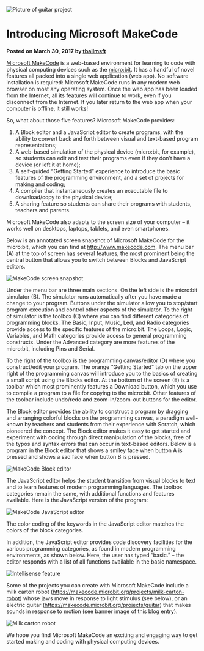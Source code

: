 ![Picture of guitar project](/static/blog/makecode-overview/guitar.jpg)

# Introducing Microsoft MakeCode

**Posted on March 30, 2017 by [tballmsft](https://github.com/tballmsft)**

[Microsoft MakeCode](http://www.makecode.com) is a web-based environment for learning to code with physical computing devices such as the [micro:bit](http://www.microbit.org). It has a handful of novel features all packed into a single web application (web app). No software installation is required: Microsoft MakeCode runs in any modern web browser on most any operating system. Once the web app has been loaded from the Internet, all its features will continue to work, even if you disconnect from the Internet. If you later return to the web app when your computer is offline, it still works!

So, what about those five features? Microsoft MakeCode provides:
1.	A Block editor and a JavaScript editor to create programs, with the ability to convert back and forth between visual and text-based program representations;
2.	A web-based simulation of the physical device (micro:bit, for example), so students can edit and test their programs even if they don’t have a device (or left it at home);
3.	A self-guided “Getting Started” experience to introduce the basic features of the programming environment, and a set of projects for making and coding;
4.	A compiler that instantaneously creates an executable file to download/copy to the physical device;
5.	A sharing feature so students can share their programs with students, teachers and parents.

Microsoft MakeCode also adapts to the screen size of your computer – it works well on desktops, laptops, tablets, and even smartphones.

Below is an annotated screen snapshot of Microsoft MakeCode for the micro:bit, which you can find at http://www.makecode.com.  The menu bar (A) at the top of screen has several features, the most prominent being the central button that allows you to switch between Blocks and JavaScript editors.  

![MakeCode screen snapshot](/static/blog/makecode-overview/annotatedMakeCode.jpg)

Under the menu bar are three main sections. On the left side is the micro:bit simulator (B). The simulator runs automatically after you have made a change to your program. Buttons under the simulator allow you to stop/start program execution and control other aspects of the simulator. To the right of simulator is the toolbox (C) where you can find different categories of programming blocks.  The Basic, Input, Music, Led, and Radio categories provide access to the specific features of the micro:bit. The Loops, Logic, Variables, and Math categories provide access to general programming constructs.   Under the Advanced category are more features of the micro:bit, including Pins and Serial.

To the right of the toolbox is the programming canvas/editor (D) where you construct/edit your program.  The orange “Getting Started” tab on the upper right of the programming canvas will introduce you to the basics of creating a small script using the Blocks editor. At the bottom of the screen (E) is a toolbar which most prominently features a Download button, which you use to compile a program to a file for copying to the micro:bit. Other features of the toolbar include undo/redo and zoom-in/zoom-out buttons for the editor.

The Block editor provides the ability to construct a program by dragging and arranging colorful blocks on the programming canvas, a paradigm well-known by teachers and students from their experience with Scratch, which pioneered the concept. The Block editor makes it easy to get started and experiment with coding through direct manipulation of the blocks, free of the typos and syntax errors that can occur in text-based editors.   Below is a program in the Block editor that shows a smiley face when button A is pressed and shows a sad face when button B is pressed. 

![MakeCode Block editor](/static/blog/makecode-overview/blockEditor.jpg)

The JavaScript editor helps the student transition from visual blocks to text and to learn features of modern programming languages.  The toolbox categories remain the same, with additional functions and features available. Here is the JavaScript version of the program:

![MakeCode JavaScript editor](/static/blog/makecode-overview/javascriptEditor.jpg)

The color coding of the keywords in the JavaScript editor matches the colors of the block categories. 

In addition, the JavaScript editor provides code discovery facilities for the various programming categories, as found in modern programming environments, as shown below.  Here, the user has typed “basic.” – the editor responds with a list of all functions available in the basic namespace. 

![Intellisense feature](/static/blog/makecode-overview/intellisenseEditor.jpg)

Some of the projects you can create with Microsoft MakeCode include a milk carton robot (https://makecode.microbit.org/projects/milk-carton-robot) whose jaws move in response to light stimulus (see below), or an electric guitar (https://makecode.microbit.org/projects/guitar) that makes sounds in response to motion (see banner image of this blog entry).

![Milk carton robot](/static/blog/makecode-overview/milkcartonRobot.jpg)

We hope you find Microsoft MakeCode an exciting and engaging way to get started making and coding with physical computing devices. 